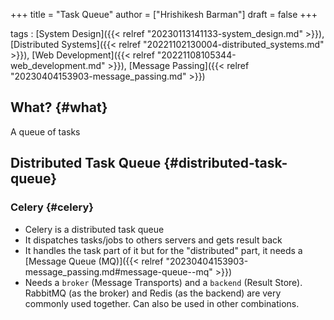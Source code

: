 +++
title = "Task Queue"
author = ["Hrishikesh Barman"]
draft = false
+++

tags
: [System Design]({{< relref "20230113141133-system_design.md" >}}), [Distributed Systems]({{< relref "20221102130004-distributed_systems.md" >}}), [Web Development]({{< relref "20221108105344-web_development.md" >}}), [Message Passing]({{< relref "20230404153903-message_passing.md" >}})


## What? {#what}

A queue of tasks


## Distributed Task Queue {#distributed-task-queue}


### Celery {#celery}

-   Celery is a distributed task queue
-   It dispatches tasks/jobs to others servers and gets result back
-   It handles the task part of it but for the "distributed" part, it needs a [Message Queue (MQ)]({{< relref "20230404153903-message_passing.md#message-queue--mq" >}})
-   Needs a `broker` (Message Transports) and a `backend` (Result Store). RabbitMQ (as the broker) and Redis (as the backend) are very commonly used together. Can also be used in other combinations.
